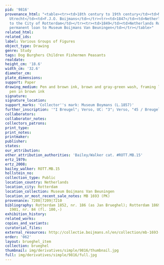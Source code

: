 ```yaml
---
pid: '9816'
provenance_html: "<table><tr><td>18th century to 19th century</td><td>Netherlands
  Utrecht</td><td>F.J.O. Boijmans</td></tr><tr><td>1847</td><td>Netherlands Rotterdam</td><td>Bequeathed
  to the City of Rotterdam</td></tr><tr><td>1849</td><td>Netherlands Rotterdam</td><td>On
  permanent loan to Museum Boijmans Van Beuningen</td></tr></table>"
related_html: 
related_ids: 
label: Various Groups of Figures
object_type: Drawing
genre: Study
tags: Dog Burghers Children Fishermen Peasants
realdate: 
height_cm: '18.6'
width_cm: '32.6'
diameter_cm: 
plate_dimensions: 
support: Paper
drawing_medium: Pen and brown ink, brown and gray-green wash, framing lines with the
  pen in brown ink
signature: 
signature_location: 
support_marks: 'Collector''s mark: Museum Boymans (L.1857)'
further_inscription: '"I Breugel"; Verso, UC: "3"; Verso, "45 / Breugel 81"'
collaborators: 
collaborator_notes: 
collectors_patrons: 
print_type: 
print_notes: 
printmaker: 
publisher: 
states: 
our_attribution: 
other_attribution_authorities: 'Bailey/Walker cat. #ROTT.MB.15'
ertz_1979: 
ertz_2008: 
bailey_walker: ROTT.MB.15
hollstein_no: 
collection_type: Public
location_country: Netherlands
location_city: Rotterdam
location_collection: Museum Boijmans Van Beuningen
location_or_most_recent_sale_notes: MB 1693 (PK)
provenance: 7208|7209|7210
bibliography: Rotterdam 1852, nr. 186 (as Jan Brueghel); Rotterdam 1869, nr. 45; Rotterdam
  1901, nr. 84 (fl. 100,-)
exhibition_history: 
related_works: 
copies_and_variants: 
curatorial_files: 
external_resources: http://collectie.boijmans.nl/en/collection/mb-1693-(pk)
order: '062'
layout: brueghel_item
collection: brueghel
thumbnail: img/derivatives/simple/9816/thumbnail.jpg
full: img/derivatives/simple/9816/full.jpg
---
```

